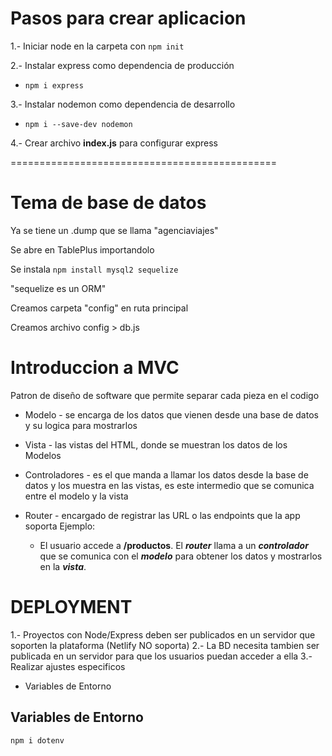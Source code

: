 # Pasos para crear aplicacion

1.- Iniciar node en la carpeta con ```npm init```

2.- Instalar express como dependencia de producción 

* ```npm i express```

3.- Instalar nodemon como dependencia de desarrollo 

* ```npm i --save-dev nodemon```

4.- Crear archivo **index.js** para configurar express

==============================================

# Tema de base de datos

Ya se tiene un .dump que se llama "agenciaviajes" 

Se abre en TablePlus importandolo

Se instala ```npm install mysql2 sequelize```

"sequelize es un ORM"

Creamos carpeta "config" en ruta principal

Creamos archivo config > db.js

# Introduccion a MVC

Patron de diseño de software que permite separar cada pieza en el codigo

* Modelo - se encarga de los datos que vienen desde una base de datos y su logica para mostrarlos
* Vista - las vistas del HTML, donde se muestran los datos de los Modelos
* Controladores - es el que manda a llamar los datos desde la base de datos y los muestra en las vistas, es este intermedio que se comunica entre el modelo y la vista

* Router - encargado de registrar las URL o las endpoints que la app soporta
Ejemplo:
  * El usuario accede a **/productos**. El ***router*** llama a un ***controlador*** que se comunica con el ***modelo*** para obtener los datos y mostrarlos en la ***vista***.


# DEPLOYMENT

1.- Proyectos con Node/Express deben ser publicados en un servidor que soporten la plataforma (Netlify NO soporta)
2.- La BD necesita tambien ser publicada en un servidor para que los usuarios puedan acceder a ella
3.- Realizar ajustes especificos
  *  Variables de Entorno


## Variables de Entorno

```npm i dotenv```
